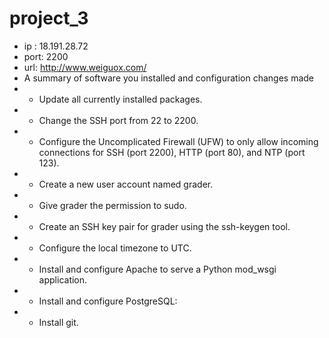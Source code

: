 # project_3
* ip : 18.191.28.72
* port: 2200
* url: http://www.weiguox.com/
* A summary of software you installed and configuration changes made
 * * Update all currently installed packages.
 * * Change the SSH port from 22 to 2200.
 * * Configure the Uncomplicated Firewall (UFW) to only allow incoming connections for SSH (port 2200), HTTP (port 80), and NTP (port 123).
 * * Create a new user account named grader.
 * * Give grader the permission to sudo.
 * * Create an SSH key pair for grader using the ssh-keygen tool.
 * * Configure the local timezone to UTC.
 * * Install and configure Apache to serve a Python mod_wsgi application.
 * * Install and configure PostgreSQL:
 * * Install git.
